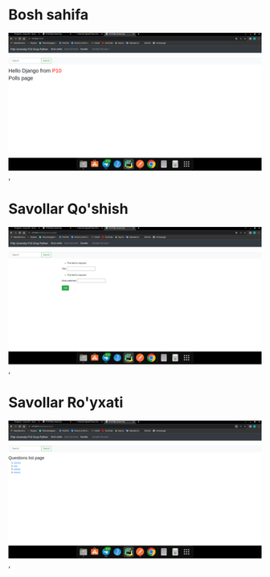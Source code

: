 # Bosh sahifa

<img src="picture/img.png">,

# Savollar Qo'shish

<img src="picture/img_1.png">,

# Savollar Ro'yxati

<img src="picture/img_3.png">,

